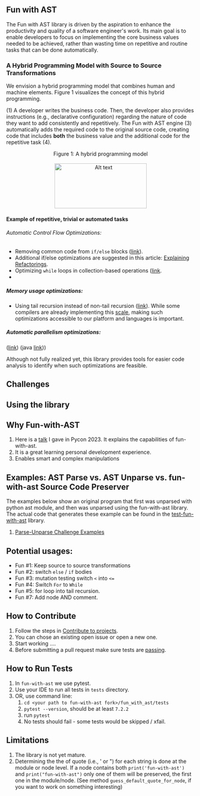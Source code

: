 ## Fun with AST

The Fun with AST library is driven by the
aspiration to enhance the productivity and quality of a software engineer's
work. Its main goal is to enable developers to focus on
implementing the core business values needed to be achieved,
rather than wasting time on
repetitive and routine tasks that can be done automatically.

### A Hybrid Programming Model with Source to Source Transformations

We envision a hybrid programming model that combines human and machine elements. 
Figure 1 visualizes the concept of this
hybrid programming.

(1) A developer writes the business code. Then, the developer also 
provides instructions (e.g., declarative
configuration) regarding the nature of code they want to add 
consistently and repetitively. The Fun with AST engine (3)
automatically adds the required code to the original source code, 
creating code that includes **both** the business value
and the additional code for the repetitive task (4).

<p align="center" width="100%" height="100%">
Figure 1: A hybrid programming model <br><br>
<img src="https://drive.google.com/uc?id=1eXeoMTbTcaKnGBqgkxRsHu0iA2wkV9cw" 
width="70%" height="120"  alt="Alt text" title="Fun with AST concepts">
</p>

#### Example of repetitive, trivial or automated tasks

###### Automatic Control Flow Optimizations:

- Removing common code from `if/else`
  blocks ([link](https://xp123.com/articles/refactoring-pull-common-code-conditional/)).
- Additional if/else optimizations are suggested in this
  article: [Explaining Refactorings](https://sourcery.ai/blog/explaining-refactorings-3/).
- Optimizing `while` loops in collection-based
  operations ([link](https://martinfowler.com/articles/refactoring-pipelines.html).
-

##### Memory usage optimizations:

- Using tail recursion instead of non-tail recursion ([link](https://www.baeldung.com/java-tail-recursion)).
  While some compilers are already implementing
  this [scale](https://users.scala-lang.org/t/tail-recursion-in-non-final-methods/4867),
  making such optimizations accessible to our platform and languages is important.

##### Automatic parallelism optimizations:

([link](https://www.researchgate.net/publication/224206747_A_Refactoring_Approach_to_Parallelism))
(java [link](https://docs.oracle.com/javase/tutorial/collections/streams/parallelism.html)))

Although not fully realized yet, this library provides tools for easier
code analysis to identify when such optimizations are feasible.

## Challenges

## Using the library

## Why Fun-with-AST

1. Here is
   a [talk](https://docs.google.com/presentation/d/e/2PACX-1vQTQQNaUPs7UNO_skE5vxBxaYbu6box99g_DnYYOuXuIKUqxI-_XEMxQ3p0_CBNlE6V9F3NzpOaXzUJ/pub?start=true&loop=false&delayms=30000)
   I gave in Pycon 2023. It explains the capabilities of fun-with-ast.
2. It is a great learning personal development experience.
3. Enables smart and complex manipulations

## Examples: AST Parse vs. AST Unparse vs. fun-with-ast Source Code Preserver

The examples below show an original program that first was unparsed with
python ast module,
and then was unparsed using the fun-with-ast library. The actual code that generates
these example can be found in the [test-fun-with-ast](https://github.com/shairubin/test-fun-with-ast)
library.

1. [Parse-Unparse Challenge Examples](https://shairubin.github.io/fun_with_ast/docs/exampels.html)

## Potential usages:

- Fun #1: Keep source to source transformations
- Fun #2: switch `else` / `if` bodies
- Fun #3: mutation testing switch `<` into `<=`
- Fun #4: Switch `For` to `While`
- Fun #5: for loop into tail recursion.
- Fun #7: Add node AND comment.

## How to Contribute

1. Follow the steps
   in  [Contribute to projects](https://docs.github.com/en/get-started/quickstart/contributing-to-projects).
2. You can chose an existing open issue or open a new one.
3. Start working ....
4. Before submitting a pull request make sure tests are [passing](#how-to-run-tests).

## How to Run Tests

1. In `fun-with-ast` we use pytest.
2. Use your IDE to run all tests in `tests` directory.
3. OR, use command line:
    1. `cd <your path to fun-with-ast fork>/fun_with_ast/tests`
    2. `pytest --version`, should be at least `7.2.2`
    3. run `pytest`
    4. No tests should fail - some tests would be skipped / xfail.

## Limitations

1. The library is not yet mature.
2. Determining the the of quote (i.e., ' or ") for each string is done at the module or node level.
   If a node contains both `print('fun-with-ast')` and `print("fun-with-ast")` only one of them will be
   preserved,
   the first one in the module/node. (See method `guess_default_quote_for_node`, if you want to work on something
   interesting) 